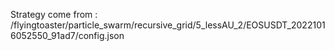 Strategy come from : /flyingtoaster/particle_swarm/recursive_grid/5_lessAU_2/EOSUSDT_20221016052550_91ad7/config.json